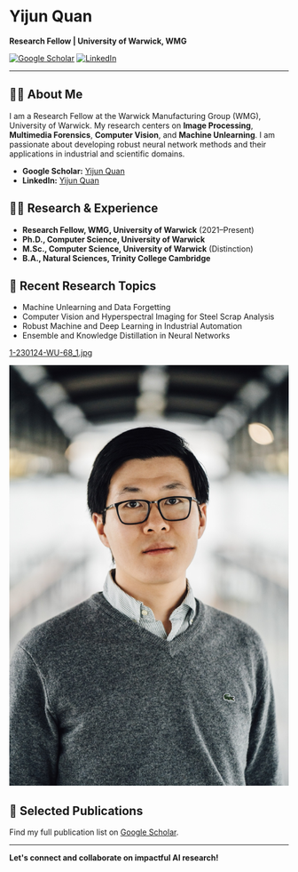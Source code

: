 # Yijun Quan
**Research Fellow | University of Warwick, WMG**

[![Google Scholar](https://img.shields.io/badge/Google_Scholar-Profile-blue)](https://scholar.google.com/citations?user=FGdIR7sAAAAJ&hl=en) [![LinkedIn](https://img.shields.io/badge/LinkedIn-YijunQuan-blue)](https://uk.linkedin.com/in/yijun-quan-559ba588)

---

## 👨‍🎓 About Me

I am a Research Fellow at the Warwick Manufacturing Group (WMG), University of Warwick. My research centers on **Image Processing**, **Multimedia Forensics**, **Computer Vision**, and **Machine Unlearning**. I am passionate about developing robust neural network methods and their applications in industrial and scientific domains.

- **Google Scholar:** [Yijun Quan](https://scholar.google.com/citations?user=FGdIR7sAAAAJ&hl=en)
- **LinkedIn:** [Yijun Quan](https://uk.linkedin.com/in/yijun-quan-559ba588)

## 🧑‍🔬 Research & Experience

- **Research Fellow, WMG, University of Warwick** (2021–Present)
- **Ph.D., Computer Science, University of Warwick**
- **M.Sc., Computer Science, University of Warwick** (Distinction)
- **B.A., Natural Sciences, Trinity College Cambridge**

## 📝 Recent Research Topics

- Machine Unlearning and Data Forgetting
- Computer Vision and Hyperspectral Imaging for Steel Scrap Analysis
- Robust Machine and Deep Learning in Industrial Automation
- Ensemble and Knowledge Distillation in Neural Networks

[1-230124-WU-68_1.jpg](https://github.com/YijunQuan/YijunQuan/blob/main/1-230124-WU-68_1.jpg)

![](https://github.com/YijunQuan/YijunQuan/blob/main/1-230124-WU-68_1.jpg)

## 📄 Selected Publications

Find my full publication list on [Google Scholar](https://scholar.google.com/citations?user=FGdIR7sAAAAJ&hl=en).

---

**Let's connect and collaborate on impactful AI research!**
